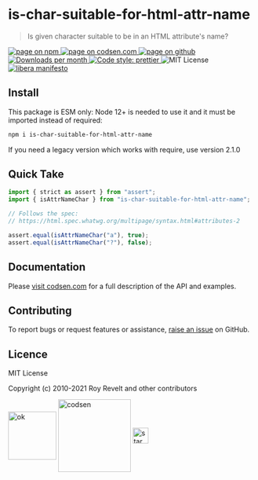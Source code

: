 # is-char-suitable-for-html-attr-name

> Is given character suitable to be in an HTML attribute's name?

<div class="package-badges">
  <a href="https://www.npmjs.com/package/is-char-suitable-for-html-attr-name" rel="nofollow noreferrer noopener">
    <img src="https://img.shields.io/badge/-npm-blue?style=flat-square" alt="page on npm">
  </a>
  <a href="https://codsen.com/os/is-char-suitable-for-html-attr-name" rel="nofollow noreferrer noopener">
    <img src="https://img.shields.io/badge/-codsen-blue?style=flat-square" alt="page on codsen.com">
  </a>
  <a href="https://github.com/codsen/codsen/tree/main/packages/is-char-suitable-for-html-attr-name" rel="nofollow noreferrer noopener">
    <img src="https://img.shields.io/badge/-github-blue?style=flat-square" alt="page on github">
  </a>
  <a href="https://npmcharts.com/compare/is-char-suitable-for-html-attr-name?interval=30" rel="nofollow noreferrer noopener" target="_blank">
    <img src="https://img.shields.io/npm/dm/is-char-suitable-for-html-attr-name.svg?style=flat-square" alt="Downloads per month">
  </a>
  <a href="https://prettier.io" rel="nofollow noreferrer noopener" target="_blank">
    <img src="https://img.shields.io/badge/code_style-prettier-brightgreen.svg?style=flat-square" alt="Code style: prettier">
  </a>
  <img src="https://img.shields.io/badge/licence-MIT-brightgreen.svg?style=flat-square" alt="MIT License">
  <a href="https://liberamanifesto.com" rel="nofollow noreferrer noopener" target="_blank">
    <img src="https://img.shields.io/badge/libera-manifesto-lightgrey.svg?style=flat-square" alt="libera manifesto">
  </a>
</div>

## Install

This package is ESM only: Node 12+ is needed to use it and it must be imported instead of required:

```bash
npm i is-char-suitable-for-html-attr-name
```

If you need a legacy version which works with require, use version 2.1.0

## Quick Take

```js
import { strict as assert } from "assert";
import { isAttrNameChar } from "is-char-suitable-for-html-attr-name";

// Follows the spec:
// https://html.spec.whatwg.org/multipage/syntax.html#attributes-2

assert.equal(isAttrNameChar("a"), true);
assert.equal(isAttrNameChar("?"), false);
```

## Documentation

Please [visit codsen.com](https://codsen.com/os/is-char-suitable-for-html-attr-name/) for a full description of the API and examples.

## Contributing

To report bugs or request features or assistance, [raise an issue](https://github.com/codsen/codsen/issues/new/choose) on GitHub.

## Licence

MIT License

Copyright (c) 2010-2021 Roy Revelt and other contributors

<img src="https://codsen.com/images/png-codsen-ok.png" width="98" alt="ok" align="center"> <img src="https://codsen.com/images/png-codsen-1.png" width="148" alt="codsen" align="center"> <img src="https://codsen.com/images/png-codsen-star-small.png" width="32" alt="star" align="center">
